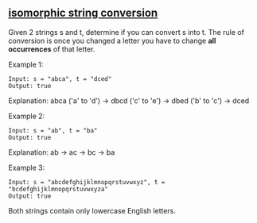 [isomorphic string conversion](https://leetcode.com/discuss/interview-question/340493/google-onsite-isomorphic-string-conversion)
------------------------------

Given 2 strings s and t, determine if you can convert s into t.
The rule of conversion is once you changed a letter you have
to change **all occurrences** of that letter.

Example 1:
```
Input: s = "abca", t = "dced"
Output: true
```
Explanation: abca ('a' to 'd') -> dbcd ('c' to 'e') -> dbed ('b' to 'c') -> dced

Example 2:
```
Input: s = "ab", t = "ba"
Output: true
```
Explanation: ab -> ac -> bc -> ba

Example 3:
```
Input: s = "abcdefghijklmnopqrstuvwxyz", t = "bcdefghijklmnopqrstuvwxyza"
Output: true
```
Both strings contain only lowercase English letters.
